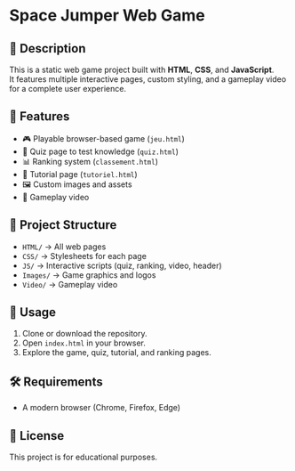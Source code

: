 # Space Jumper Web Game

## 📌 Description
This is a static web game project built with **HTML**, **CSS**, and **JavaScript**.  
It features multiple interactive pages, custom styling, and a gameplay video for a complete user experience.

## 🚀 Features
- 🎮 Playable browser-based game (`jeu.html`)
- 📝 Quiz page to test knowledge (`quiz.html`)
- 📊 Ranking system (`classement.html`)
- 📖 Tutorial page (`tutoriel.html`)
- 🖼 Custom images and assets
- 🎥 Gameplay video

## 📂 Project Structure
- `HTML/` → All web pages  
- `CSS/` → Stylesheets for each page  
- `JS/` → Interactive scripts (quiz, ranking, video, header)  
- `Images/` → Game graphics and logos  
- `Video/` → Gameplay video  

## 🔧 Usage
1. Clone or download the repository.  
2. Open `index.html` in your browser.  
3. Explore the game, quiz, tutorial, and ranking pages.  

## 🛠 Requirements
- A modern browser (Chrome, Firefox, Edge)

## 📜 License
This project is for educational purposes.
